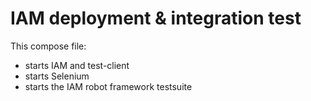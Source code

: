 # IAM deployment & integration test

This compose file:

- starts IAM and test-client
- starts Selenium
- starts the IAM robot framework testsuite

